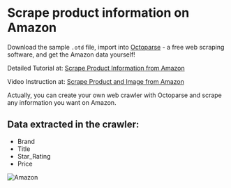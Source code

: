 # Scrape product information on Amazon
Download the sample `.otd` file, import into [Octoparse](https://www.octoparse.com/) - a free web scraping software, and get the Amazon data yourself!

Detailed Tutorial at: [Scrape Product Information from Amazon](https://www.octoparse.com/tutorial-7/scrape-product-information-from-amazon)

Video Instruction at: [Scrape Product and Image from Amazon](https://youtu.be/vEGFe6shbac)

Actually, you can create your own web crawler with Octoparse and scrape any information you want on Amazon.

## Data extracted in the crawler: <br>
 * Brand
 * Title
 * Star_Rating
 * Price

![Amazon](https://www.octoparse.com/media/5431/amazon-data-extracted.png)
